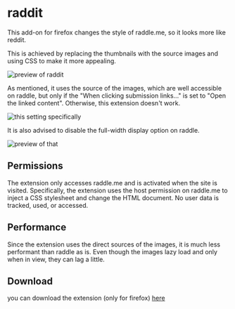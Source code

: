 # raddit
This add-on for firefox changes the style of raddle.me, so it looks more like reddit.

This is achieved by replacing the thumbnails with the source images and using CSS to make it more appealing.

![preview of raddit](https://addons.mozilla.org/user-media/previews/full/284/284207.png?modified=1687818896)

As mentioned, it uses the source of the images, which are well accessible on raddle, but only if the "When clicking submission links..." is set to "Open the linked content".
Otherwise, this extension doesn't work.

![this setting specifically](https://addons.mozilla.org/user-media/previews/thumbs/284/284208.jpg?modified=1687818894)

It is also advised to disable the full-width display option on raddle.

![preview of that](https://addons.mozilla.org/user-media/previews/thumbs/284/284209.jpg?modified=1687818894)

## Permissions
The extension only accesses raddle.me and is activated when the site is visited. 
Specifically, the extension uses the host permission on raddle.me to inject a CSS stylesheet and change the HTML document. No user data is tracked, used, or accessed.

## Performance
Since the extension uses the direct sources of the images, it is much less performant than raddle as is. 
Even though the images lazy load and only when in view, they can lag a little.

## Download
you can download the extension (only for firefox) [here](https://addons.mozilla.org/en-US/firefox/addon/raddit/)
